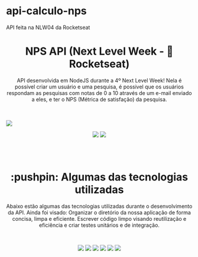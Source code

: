 # api-calculo-nps
API feita na NLW04 da Rocketseat

<h1 align="center">NPS API (Next Level Week - 🚀 Rocketseat)</h1>
<p align="center">
  API desenvolvida em NodeJS durante a 4º Next Level Week!
  Nela é possível criar um usuário e uma pesquisa, é possivel que os usuários respondam as pesquisas com notas de 0 a 10 através de um e-mail enviado a eles, e ter o NPS (Métrica de satisfação) da pesquisa.
</p>
<br><br>
<img src="https://i.ytimg.com/vi/zt7lyjxOJog/maxresdefault.jpg"/>

<p align="center">
  <a href="https://www.linkedin.com/school/rocketseat/"><img  src="https://img.shields.io/badge/-Rocketseat-783BF9?&style=for-the-badge&logoColor=fff&logo=LinkedIn&logoWidth=25"/></a>
  <a href="https://www.linkedin.com/in/daniele-leão-evangelista-5540ab25/"><img  src="https://img.shields.io/badge/-Daniele%20Leão-019733?&style=for-the-badge&logoColor=fff&logo=LinkedIn&logoWidth=25"/></a>
</p>
<br><br>  

<h1 align="center">:pushpin:  Algumas das tecnologias utilizadas</h1>

<p align="center">
  Abaixo estão algumas das tecnologias utilizadas durante o desenvolvimento da API. Ainda foi visado: Organizar o diretório da nossa aplicação de forma concisa, limpa e eficiente. Escrever código limpo visando reutilização e eficiência e criar testes unitários e de integração.
</p>
<br>
<p align="center">
  <img  src="https://img.shields.io/badge/-Yarn-2C8EBB?&style=for-the-badge&logoColor=fff&logo=yarn&logoWidth=25"/>
  <img  src="https://img.shields.io/badge/-TypeScript-3178C6?&style=for-the-badge&logoColor=fff&logo=TypeScript&logoWidth=25"/>
  <img  src="https://img.shields.io/badge/-Node.js-339933?&style=for-the-badge&logoColor=fff&logo=Node.js&logoWidth=25"/>
  <img  src="https://img.shields.io/badge/-Jest-C21325?&style=for-the-badge&logoColor=fff&logo=Jest&logoWidth=25"/>
  <img  src="https://img.shields.io/badge/-Typeorm-F37626?&style=for-the-badge&logoColor=fff&logo=Databricks&logoWidth=25"/>
  <img  src="https://img.shields.io/badge/-Nodemailer-009CAB?&style=for-the-badge&logoColor=fff&logo=Gmail&logoWidth=25"/>
</p>






